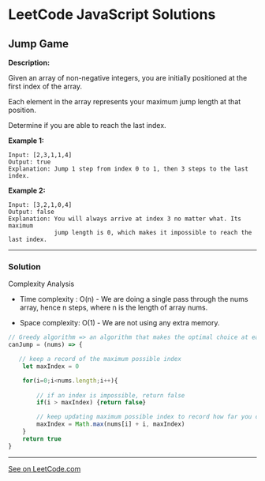 # LeetCode JavaScript Solutions



## Jump Game



**Description:**

Given an array of non-negative integers, you are initially positioned at the first index of the array.

Each element in the array represents your maximum jump length at that position.

Determine if you are able to reach the last index.

**Example 1:**
```
Input: [2,3,1,1,4]
Output: true
Explanation: Jump 1 step from index 0 to 1, then 3 steps to the last index.
```

**Example 2:**

```
Input: [3,2,1,0,4]
Output: false
Explanation: You will always arrive at index 3 no matter what. Its maximum
             jump length is 0, which makes it impossible to reach the last index.
```

---


### Solution

Complexity Analysis

- Time complexity : O(n) - We are doing a single pass through the nums array, hence n steps, where n is the length of array nums.


- Space complexity: O(1) - We are not using any extra memory.


```JavaScript
// Greedy algorithm => an algorithm that makes the optimal choice at each step going forward
canJump = (nums) => {

   // keep a record of the maximum possible index
    let maxIndex = 0

    for(i=0;i<nums.length;i++){
    
        // if an index is impossible, return false
        if(i > maxIndex) {return false}

        // keep updating maximum possible index to record how far you can jump so far
        maxIndex = Math.max(nums[i] + i, maxIndex)
    }
    return true
}

```


---


[See on LeetCode.com](https://leetcode.com/explore/featured/card/30-day-leetcoding-challenge/528/week-1/3287/)
